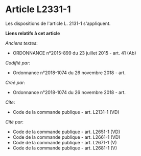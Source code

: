 # Article L2331-1

Les dispositions de l'article L. 2131-1 s'appliquent.

**Liens relatifs à cet article**

_Anciens textes_:

  - ORDONNANCE n°2015-899 du 23 juillet 2015 - art. 41 (Ab)

_Codifié par_:

  - Ordonnance n°2018-1074 du 26 novembre 2018 - art.

_Créé par_:

  - Ordonnance n°2018-1074 du 26 novembre 2018 - art.

_Cite_:

  - Code de la commande publique - art. L2131-1 (VD)

_Cité par_:

  - Code de la commande publique - art. L2651-1 (VD)
  - Code de la commande publique - art. L2661-1 (VD)
  - Code de la commande publique - art. L2671-1 (V)
  - Code de la commande publique - art. L2681-1 (V)
